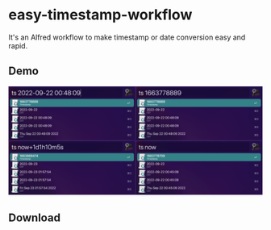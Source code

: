 # easy-timestamp-workflow
It's an Alfred workflow to make timestamp or date conversion easy and rapid.

## Demo
![Demo](./demo.png)

## Download

